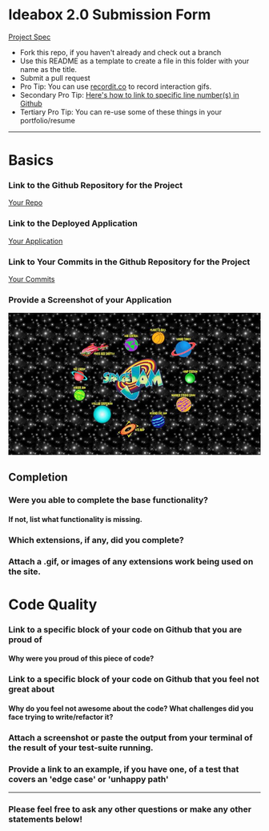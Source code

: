 # Ideabox 2.0 Submission Form
[Project Spec](https://github.com/turingschool/curriculum/blob/master/source/projects/revenge_of_idea_box.markdown)

* Fork this repo, if you haven't already and check out a branch
* Use this README as a template to create a file in this folder with your name as the title.
* Submit a pull request
* Pro Tip: You can use [recordit.co](http://recordit.co/) to record interaction gifs.
* Secondary Pro Tip: [Here's how to link to specific line number(s) in Github](http://stackoverflow.com/questions/23821235/how-to-link-to-specific-line-number-on-github)
* Tertiary Pro Tip: You can re-use some of these things in your portfolio/resume

------

# Basics

### Link to the Github Repository for the Project
[Your Repo](http://giantbatfarts.com/)

### Link to the Deployed Application
[Your Application](http://burymewithmymoney.com/)

### Link to Your Commits in the Github Repository for the Project
[Your Commits](http://beesbeesbees.com/)

### Provide a Screenshot of your Application
![spacejam](images/spacejam.jpg)

## Completion

### Were you able to complete the base functionality?
#### If not, list what functionality is missing.

### Which extensions, if any, did you complete?

### Attach a .gif, or images of any extensions work being used on the site.

# Code Quality

### Link to a specific block of your code on Github that you are proud of
#### Why were you proud of this piece of code?

### Link to a specific block of your code on Github that you feel not great about
#### Why do you feel not awesome about the code? What challenges did you face trying to write/refactor it?

### Attach a screenshot or paste the output from your terminal of the result of your test-suite running.

### Provide a link to an example, if you have one, of a test that covers an 'edge case' or 'unhappy path'

-----

### Please feel free to ask any other questions or make any other statements below!

